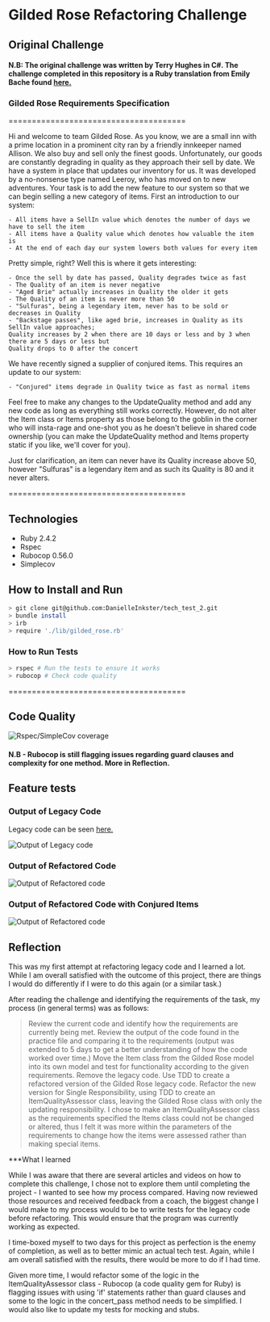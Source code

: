 # Gilded Rose Refactoring Challenge

## Original Challenge 
#### N.B: The original challenge was written by Terry Hughes in C#. The challenge completed in this repository is a Ruby translation from Emily Bache found [here.](https://github.com/emilybache/GildedRose-Refactoring-Kata "Translated code source")

### Gilded Rose Requirements Specification
======================================

Hi and welcome to team Gilded Rose. As you know, we are a small inn with a prime location in a
prominent city ran by a friendly innkeeper named Allison. We also buy and sell only the finest goods.
Unfortunately, our goods are constantly degrading in quality as they approach their sell by date. We
have a system in place that updates our inventory for us. It was developed by a no-nonsense type named
Leeroy, who has moved on to new adventures. Your task is to add the new feature to our system so that
we can begin selling a new category of items. First an introduction to our system:

	- All items have a SellIn value which denotes the number of days we have to sell the item
	- All items have a Quality value which denotes how valuable the item is
	- At the end of each day our system lowers both values for every item

Pretty simple, right? Well this is where it gets interesting:

	- Once the sell by date has passed, Quality degrades twice as fast
	- The Quality of an item is never negative
	- "Aged Brie" actually increases in Quality the older it gets
	- The Quality of an item is never more than 50
	- "Sulfuras", being a legendary item, never has to be sold or decreases in Quality
	- "Backstage passes", like aged brie, increases in Quality as its SellIn value approaches;
	Quality increases by 2 when there are 10 days or less and by 3 when there are 5 days or less but
	Quality drops to 0 after the concert

We have recently signed a supplier of conjured items. This requires an update to our system:

	- "Conjured" items degrade in Quality twice as fast as normal items

Feel free to make any changes to the UpdateQuality method and add any new code as long as everything
still works correctly. However, do not alter the Item class or Items property as those belong to the
goblin in the corner who will insta-rage and one-shot you as he doesn't believe in shared code
ownership (you can make the UpdateQuality method and Items property static if you like, we'll cover
for you).

Just for clarification, an item can never have its Quality increase above 50, however "Sulfuras" is a
legendary item and as such its Quality is 80 and it never alters.

======================================

## Technologies
* Ruby 2.4.2
* Rspec
* Rubocop 0.56.0
* Simplecov

## How to Install and Run
```bash
> git clone git@github.com:DanielleInkster/tech_test_2.git
> bundle install
> irb
> require './lib/gilded_rose.rb'
```
### How to Run Tests
```bash
> rspec # Run the tests to ensure it works
> rubocop # Check code quality
```


======================================

## Code Quality
![Rspec/SimpleCov coverage](Images/rspec.png "Rspec/SimpleCov Coverage")

#### N.B - Rubocop is still flagging issues regarding guard clauses and complexity for one method. More in Reflection.

## Feature tests

### Output of Legacy Code
Legacy code can be seen [here.](https://github.com/emilybache/GildedRose-Refactoring-Kata/blob/master/ruby/gilded_rose.rb "Ruby Legacy Code")

![Output of Legacy code](Images/Legacy_code.png "Output of Legacy code")

### Output of Refactored Code
![Output of Refactored code](Images/Refactored_code.png "Output of Refactored code")

### Output of Refactored Code with Conjured Items
![Output of Refactored code](Images/Refactored_code_wConjured.png "Output of Refactored code")

## Reflection

This was my first attempt at refactoring legacy code and I learned a lot. While I am overall satisfied with the outcome of this project, there are things I would do differently if I were to do this again (or a similar task.)

After reading the challenge and identifying the requirements of the task, my process (in general terms) was as follows:

> Review the current code and identify how the requirements are currently being met.
> Review the output of the code found in the practice file and comparing it to the requirements (output was extended to 5 days to get a better understanding of how the code worked over time.)
> Move the Item class from the Gilded Rose model into its own model and test for functionality according to the given requirements.
> Remove the legacy code.
> Use TDD to create a refactored version of the Gilded Rose legacy code.
> Refactor the new version for Single Responsibility, using TDD to create an ItemQualityAssessor class, leaving the Gilded    	Rose class with only the updating responsibility. I chose to make an ItemQualityAssessor class as the requirements specified   the Items class could not be changed or altered, thus I felt it was more within the parameters of the requirements to change   how the items were assessed rather than making special items. 

***What I learned

While I was aware that there are several articles and videos on how to complete this challenge, I chose not to explore them until completing the project - I wanted to see how my process compared. Having now reviewed those resources and received feedback from a coach, the biggest change I would make to my process would to be to write tests for the legacy code before refactoring. This would ensure that the program was currently working as expected.

I time-boxed myself to two days for this project as perfection is the enemy of completion, as well as to better mimic an actual tech test. Again, while I am overall satisfied with the results, there would be more to do if I had time. 

Given more time, I would refactor some of the logic in the ItemQualityAssessor class - Rubocop (a code quality gem for Ruby) is flagging issues with using 'if' statements rather than guard clauses and some to the logic in the concert_pass method needs to be simplified. I would also like to update my tests for mocking and stubs. 










